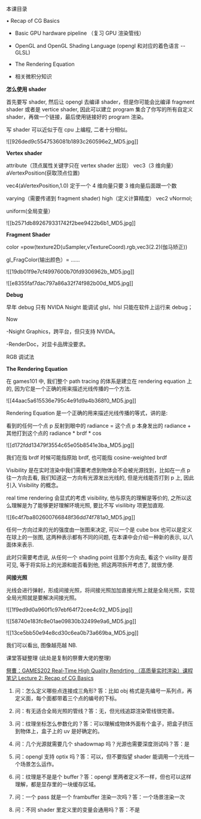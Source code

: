 
本课目录

• Recap of CG Basics

- Basic GPU hardware pipeline （复习 GPU 渲染管线）

- OpenGL and OpenGL Shading Language (opengl 和对应的着色语言 --GLSL)

- The Rendering Equation

- 相关微积分知识


**怎么使用 shader**

首先要写 shader, 然后让 opengl 去编译 shader，但是你可能会比编译 fragment shader 或者是 vertice shader, 因此可以建立 program 集合了你写的所有自定义 shader，再做一个链接，最后使用链接好的 program 渲染。

写 shader 可以近似于在 cpu 上编程, 二者十分相似。

![[926ded9c5547536081b1893c260596e2_MD5.jpg]]

**Vertex shader**

attribute（顶点属性关键字只在 vertex shader 出现） vec3（3 维向量） aVertexPosition(获取顶点位置)

vec4(aVertexPosition,1.0) 定于一个 4 维向量只要 3 维向量后面跟一个数

varying（需要传递到 fragment shader) high（定义计算精度） vec2 vNormol;

uniform(全局变量）

![[b2571db892679331742f2bee9422b6b1_MD5.jpg]]

**Fragment Shader**

color =pow(texture2D(uSampler,vTextureCoord).rgb,vec3(2.2)(伽马矫正))

gl_FragColor(输出颜色）= ......

![[19db01f9e7cf4997600b70fd9306962b_MD5.jpg]]

![[e8355faf7dac797a86a32f74f982b00d_MD5.jpg]]

**Debug**

早年 debug 只有 NVIDA Nsight 能调试 glsl，hlsl 只能在软件上运行来 debug；

Now

-Nsight Graphics，跨平台，但只支持 NVIDA。

-RenderDoc，对显卡品牌没要求。

RGB 调试法

**The Rendering Equation**

在 games101 中, 我们整个 path tracing 的体系是建立在 rendering equation 上的, 因为它是一个正确的用来描述光线传播的一个方法.

![[44aac5a615536e795c4e91d9a4b368f0_MD5.jpg]]

Rendering Equation 是一个正确的用来描述光线传播的等式，讲的是:

看到的任何一个点 p 反射到眼中的 radiance = 这个点 p 本身发出的 radiance + 其他打到这个点的 radiance * brdf * cos

![[d172fdd13479f3554c65e05b8541e3ba_MD5.jpg]]

我们在指 brdf 时候可能指原始 brdf, 也可能指 cosine-weighted brdf

Visibility 是在实时渲染中我们需要考虑到物体会不会被光源找到，比如在一点 p 往一方向去看, 我们知道这一方向有光源发出光线的, 但是光线能否打到 p 上, 因此 引入 Visibility 的概念。

real time rendering 会显式的考虑 visibility, 他与原先的理解是等价的, 之所以这么理解是为了能够更好理解环境光照, 要比不写 visilibity 项更加直观.

![[6c4f7ba802600766848f36dd74f781a0_MD5.jpg]]

任何一方向过来的光的强度由一张图来决定, 可以一个是 cube box 也可以是定义在球上的一张图, 这两种表示都有不同的问题, 在本课中会介绍一种新的表示, 以八面体来表示.

此时只需要考虑说, 从任何一个 shading point 往那个方向去, 看这个 visility 是否可见, 等于将实际上的光源和能否看到他, 把这两项拆开考虑了, 就很方便.

**间接光照**

光线会进行弹射，形成间接光照，将间接光照加加直接光照上就是全局光照，实现全局光照就是要解决间接光照。

![[1f9ed9d0a960f1c97ebf64f72cee4c92_MD5.jpg]]

![[58740e183fc8e01ae09830b32499e9a6_MD5.jpg]]

![[13ce5bb50e94e8cd30c6ea0b73a669ba_MD5.jpg]]

我们可以看出, 图像越亮越 NB.

课堂答疑整理 (此处是复制的祭曹大佬的整理)

[祭曹：GAMES202 Real-Time High Quality Rendrting （高质量实时渲染）课程笔记 Lecture 2: Recap of CG Basics](https://zhuanlan.zhihu.com/p/358615084)

1. 问：怎么定义哪些点连接成三角形? 答：比如 obj 格式是先编号一系列点，再定义面，每个面都带着三个点的编号的下标。

2. 问：有无适合全局光照的管线？答：无，但光线追踪渲染管线很完善。

3. 问：纹理坐标怎么参数化的？答：可以理解成物体外面有个盒子，把盒子挤压到物体上，盒子上的 uv 是好确定的。

4. 问：几个光源就需要几个 shadowmap 吗？光源也需要深度测试吗？答：是

5. 问：opengl 支持 optix 吗？答：可以，但不要指望 shader 能调用一个光线一个场景怎么运作。

6. 问：纹理是不是是个 buffer？答：opengl 里两者定义不一样，但也可以这样理解，都是显存里的一块缓存区域。

7. 问：一个 pass 就是一个 frambuffer 渲染一次吗？答：一个场景渲染一次

8. 问：不同 shader 里定义里的变量会通用吗？答：不是